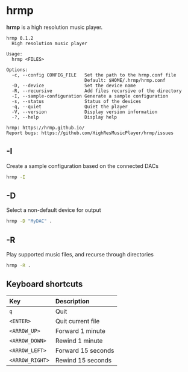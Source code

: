 # hrmp

**hrmp** is a high resolution music player.

```
hrmp 0.1.2
  High resolution music player

Usage:
  hrmp <FILES>

Options:
  -c, --config CONFIG_FILE   Set the path to the hrmp.conf file
                             Default: $HOME/.hrmp/hrmp.conf
  -D, --device               Set the device name
  -R, --recursive            Add files recursive of the directory
  -I, --sample-configuration Generate a sample configuration
  -s, --status               Status of the devices
  -q, --quiet                Quiet the player
  -V, --version              Display version information
  -?, --help                 Display help

hrmp: https://hrmp.github.io/
Report bugs: https://github.com/HighResMusicPlayer/hrmp/issues
```

## -I

Create a sample configuration based on the connected DACs


```sh
hrmp -I
```

## -D

Select a non-default device for output

```sh
hrmp -D "MyDAC" .
```

## -R

Play supported music files, and recurse through directories

```sh
hrmp -R .
```

## Keyboard shortcuts

| Key             | Description       |
| :-------------- | :----------------- |
| `q`             | Quit               |
| `<ENTER>`       | Quit current file  |
| `<ARROW_UP>`    | Forward 1 minute   |
| `<ARROW_DOWN>`  | Rewind 1 minute    |
| `<ARROW_LEFT>`  | Forward 15 seconds |
| `<ARROW_RIGHT>` | Rewind 15 seconds  |
